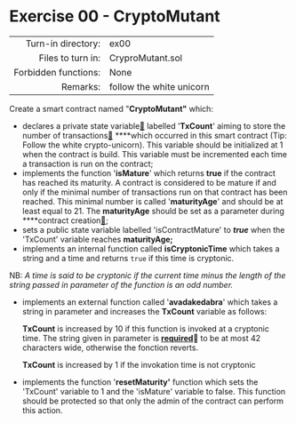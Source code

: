 # Exercise 00 - CryptoMutant

|                         |                    |
| -----------------------:| ------------------ |
|   Turn-in directory:    |  ex00              |
|   Files to turn in:     |  CryproMutant.sol  |
|   Forbidden functions:  |  None              |
|   Remarks:              |  follow the white unicorn               |

Create a smart contract named "**CryptoMutant"** which:

- declares a private state variable[🦄](https://ethereum.stackexchange.com/questions/25554/local-variable-and-state-variable-and-the-difference-between-them/25556) labelled '**TxCount**' aiming to store the number of transactions[🦄](https://ethereum.stackexchange.com/questions/765/what-is-the-difference-between-a-transaction-and-a-call#:~:text=transactions%20are%20created%20by%20your,which%20alone%20evaluates%20the%20result.) ****which occurred in this smart contract (Tip: Follow the white crypto-unicorn). This variable should be initialized at 1 when the contract is build. This variable must be incremented each time a transaction is run on the contract;
- implements the function '**isMature**' which returns **true** if the contract has reached its maturity. A contract is considered to be mature if and only if the minimal number of transactions run on that contract has been reached. This minimal number  is called '**maturityAge**' and should be at least equal to 21. The **maturityAge** should be set as a parameter during ****contract creation[🦄](https://docs.soliditylang.org/en/latest/contracts.html#constructor);
- sets a public state variable labelled 'isContractMature' to ***true*** when the 'TxCount' variable reaches **maturityAge;**
- implements an internal function called **isCryptonicTime** which takes a string and a time and returns `true` if this time is cryptonic.

NB: _A time is said to be cryptonic if the current time minus the length of the string passed in parameter of the function is an odd number._

- implements an external function called '**avadakedabra**' which takes a string in parameter and increases the **TxCount** variable as follows:

    **TxCount** is increased by 10 if this function is invoked at a cryptonic time. The string given in parameter is [**required**](https://docs.soliditylang.org/en/latest/control-structures.html#error-handling-assert-require-revert-and-exceptions)🦄 to be at most 42 characters wide, otherwise the fonction reverts.

    **TxCount** is increased by 1 if the invokation time is not cryptonic

- implements the function '**resetMaturity'** function which sets the 'TxCount' variable to 1 and the 'isMature' variable to false. This function should be protected so that only the admin of the contract can perform this action.
